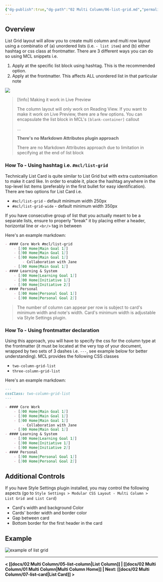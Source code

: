 ```yaml
---
{"dg-publish":true,"dg-path":"02 Multi Column/06-list-grid.md","permalink":"/02-multi-column/06-list-grid/","title":"List Grid","noteIcon":"","updated":"2023-11-11T15:35:11.944+08:00"}
---
```



## Overview
List Grid layout will allow you to create multi column and multi row layout using a combinatio of (a) unordered lists (i.e.  `- list item`) and (b) either hashtag or css class at frontmatter. There are 3 different ways you can do so using MCL snippets i.e.
1. Apply at the specific list block using hashtag. This is the recommended option.
2. Apply at the frontmatter. This affects ALL unordered list in that particular note

![](https://raw.githubusercontent.com/efemkay/obsidian-modular-css-layout/main/docs/assets/hero-mc-list-column-grid-card.png)


> [!info] Making it work in Live Preview
>
> The column layout will only work on Reading View. If you want to make it work on Live Preview, there are a few options. You can encapsulate the list block in MCL's `[blank-container]` callout
>
> ...
>
> **There's no Markdown Attributes plugin approach**
>
> There are no Markdown Attributes approach due to limitation in specifying at the end of list block


### How To - Using hashtag i.e. `#mcl/list-grid`
Technically List Card is quite similar to List Grid but with extra customisation to make it card like. In order to enable it, place the hashtag anywhere in the top-level list items (preferably in the first bullet for easy identification). There are two options for List Card i.e.
- `#mcl/list-grid` - default minimum width 250px
- `#mcl/list-grid-wide` - default minimum width 350px

If you have consecutive group of list that you actually meant to be a separate lists, ensure to properly "break" it by placing either a header, horizontal line or `<br/>` tag in between

Here's an example markdown:
```md
- #### Core Work #mcl/list-grid
    - [[00 Home|Main Goal 1]]
    - [[00 Home|Main Goal 1]]
    - [[00 Home|Main Goal 1]]
        - Collaboration with Jane
    - [[00 Home|Main Goal 1]]
- #### Learning & System
    - [[00 Home|Learning Goal 1]]
    - [[00 Home|Initiative 1]]
    - [[00 Home|Initiative 2]]
- #### Personal
    - [[00 Home|Personal Goal 1]]
    - [[00 Home|Personal Goal 2]]
```

> The number of column can appear per row is subject to card's minimum width and note's width. Card's minimum width is adjustable via Style Settings plugin.


### How To - Using frontmatter declaration
Using this approach, you will have to specify the css for the column type at the frontmatter (it must be located at the very top of your document, wrapped by two sets of 3 dashes i.e. `---`, see example below for better understanding). MCL provides the following CSS classes
- `two-column-grid-list`
- `three-column-grid-list`

Here's an example markdown:
```md
---
cssClass: two-column-grid-list
---

- #### Core Work
    - [[00 Home|Main Goal 1]]
    - [[00 Home|Main Goal 1]]
    - [[00 Home|Main Goal 1]]
        - Collaboration with Jane
    - [[00 Home|Main Goal 1]]
- #### Learning & System
    - [[00 Home|Learning Goal 1]]
    - [[00 Home|Initiative 1]]
    - [[00 Home|Initiative 2]]
- #### Personal
    - [[00 Home|Personal Goal 1]]
    - [[00 Home|Personal Goal 2]]
```


## Additional Controls
If you have Style Settings plugin installed, you may control the following aspects (go to `Style Settings > Modular CSS Layout - Multi Column > List Grid and List Card`)
- Card's width and background Color
- Cards' border width and border color
- Gap between card
- Bottom border for the first header in the card

## Example
![example of list grid](https://raw.githubusercontent.com/efemkay/obsidian-modular-css-layout/main/docs/assets/mc-list-grid.png)

---

**< [[docs/02 Multi Column/05-list-column\|List Column]]  | [[docs/02 Multi Column/01 Multi Column\|Multi Column Home]]  | Next: [[docs/02 Multi Column/07-list-card\|List Card]] >**